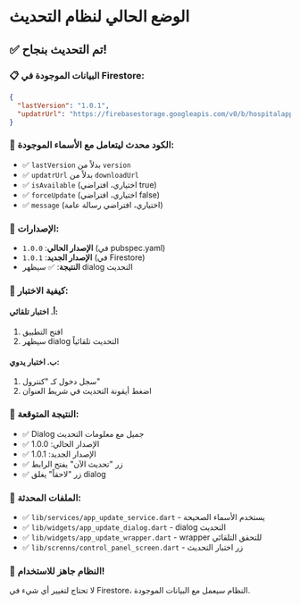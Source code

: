 # الوضع الحالي لنظام التحديث

## ✅ تم التحديث بنجاح!

### **📋 البيانات الموجودة في Firestore:**
```json
{
  "lastVersion": "1.0.1",
  "updatrUrl": "https://firebasestorage.googleapis.com/v0/b/hospitalapp-681f1.firebasestorage.app/o/app-release.apk?alt=media&token=2c1460ee-633d-4ef0-8e59-00faaa8f6ff5"
}
```

### **🔧 الكود محدث ليتعامل مع الأسماء الموجودة:**
- ✅ `lastVersion` بدلاً من `version`
- ✅ `updatrUrl` بدلاً من `downloadUrl`
- ✅ `isAvailable` (اختياري، افتراضي true)
- ✅ `forceUpdate` (اختياري، افتراضي false)
- ✅ `message` (اختياري، افتراضي رسالة عامة)

### **📱 الإصدارات:**
- **الإصدار الحالي**: `1.0.0` (في pubspec.yaml)
- **الإصدار الجديد**: `1.0.1` (في Firestore)
- **النتيجة**: ✅ سيظهر dialog التحديث

### **🧪 كيفية الاختبار:**

#### **أ. اختبار تلقائي:**
1. افتح التطبيق
2. سيظهر dialog التحديث تلقائياً

#### **ب. اختبار يدوي:**
1. سجل دخول كـ "كنترول"
2. اضغط أيقونة التحديث في شريط العنوان

### **🎯 النتيجة المتوقعة:**
- ✅ Dialog جميل مع معلومات التحديث
- ✅ الإصدار الحالي: 1.0.0
- ✅ الإصدار الجديد: 1.0.1
- ✅ زر "تحديث الآن" يفتح الرابط
- ✅ زر "لاحقاً" يغلق dialog

### **📁 الملفات المحدثة:**
- ✅ `lib/services/app_update_service.dart` - يستخدم الأسماء الصحيحة
- ✅ `lib/widgets/app_update_dialog.dart` - dialog التحديث
- ✅ `lib/widgets/app_update_wrapper.dart` - wrapper للتحقق التلقائي
- ✅ `lib/screnns/control_panel_screen.dart` - زر اختبار التحديث

### **🎉 النظام جاهز للاستخدام!**
لا تحتاج لتغيير أي شيء في Firestore، النظام سيعمل مع البيانات الموجودة.
